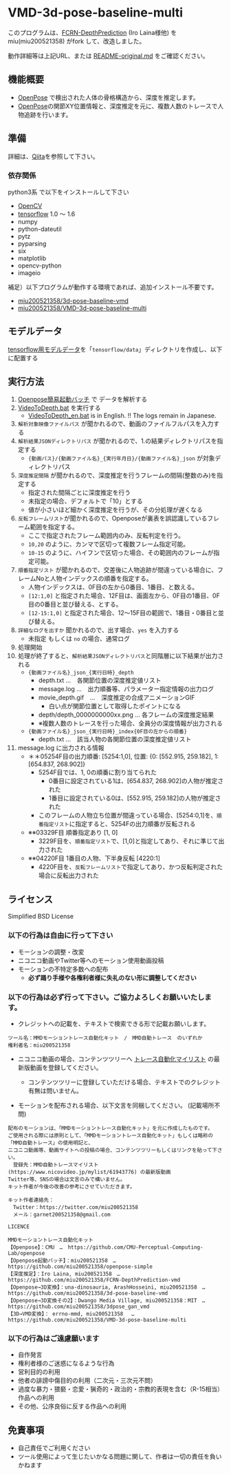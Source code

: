 # VMD-3d-pose-baseline-multi

このプログラムは、[FCRN-DepthPrediction](https://github.com/iro-cp/FCRN-DepthPrediction) \(Iro Laina様他\) を miu(miu200521358) がfork して、改造しました。

動作詳細等は上記URL、または [README-original.md](README-original.md) をご確認ください。

## 機能概要

- [OpenPose](https://github.com/CMU-Perceptual-Computing-Lab/openpose) で検出された人体の骨格構造から、深度を推定します。
- [OpenPose](https://github.com/CMU-Perceptual-Computing-Lab/openpose)の関節XY位置情報と、深度推定を元に、複数人数のトレースで人物追跡を行います。

## 準備

詳細は、[Qiita](https://qiita.com/miu200521358/items/d826e9d70853728abc51)を参照して下さい。

### 依存関係

python3系 で以下をインストールして下さい

- [OpenCV](http://opencv.org/)
- [tensorflow](https://www.tensorflow.org/) 1.0 ～ 1.6
- numpy
- python-dateutil
- pytz
- pyparsing
- six
- matplotlib
- opencv-python
- imageio

補足）以下プログラムが動作する環境であれば、追加インストール不要です。
 - [miu200521358/3d-pose-baseline-vmd](https://github.com/miu200521358/3d-pose-baseline-vmd)
 - [miu200521358/VMD-3d-pose-baseline-multi](https://github.com/miu200521358/VMD-3d-pose-baseline-multi)

## モデルデータ

[tensorflow用モデルデータ](http://campar.in.tum.de/files/rupprecht/depthpred/NYU_FCRN-checkpoint.zip)を「`tensorflow/data`」ディレクトリを作成し、以下に配置する

## 実行方法

1. [Openpose簡易起動バッチ](https://github.com/miu200521358/openpose-simple) で データを解析する
1. [VideoToDepth.bat](VideoToDepth.bat) を実行する
	- [VideoToDepth_en.bat](VideoToDepth_en.bat) is in English. !! The logs remain in Japanese.
1. `解析対象映像ファイルパス` が聞かれるので、動画のファイルフルパスを入力する
1. `解析結果JSONディレクトリパス` が聞かれるので、1.の結果ディレクトリパスを指定する 
	- `{動画パス}/{動画ファイル名}_{実行年月日}/{動画ファイル名}_json` が対象ディレクトリパス
1. `深度推定間隔` が聞かれるので、深度推定を行うフレームの間隔(整数のみ)を指定する
    - 指定された間隔ごとに深度推定を行う
    - 未指定の場合、デフォルトで「10」とする
    - 値が小さいほど細かく深度推定を行うが、その分処理が遅くなる
1. `反転フレームリスト`が聞かれるので、Openposeが裏表を誤認識しているフレーム範囲を指定する。
	- ここで指定されたフレーム範囲内のみ、反転判定を行う。
	- `10,20` のように、カンマで区切って複数フレーム指定可能。
	- `10-15` のように、ハイフンで区切った場合、その範囲内のフレームが指定可能。
1. `順番指定リスト` が聞かれるので、交差後に人物追跡が間違っている場合に、フレームNoと人物インデックスの順番を指定する。
	- 人物インデックスは、0F目の左から0番目、1番目、と数える。
	- `[12:1,0]` と指定された場合、12F目は、画面左から、0F目の1番目、0F目の0番目と並び替える、とする。
	- `[12-15:1,0]` と指定された場合、12～15F目の範囲で、1番目・0番目と並び替える。
1. `詳細なログを出すか` 聞かれるので、出す場合、`yes` を入力する
    - 未指定 もしくは `no` の場合、通常ログ
1. 処理開始
1. 処理が終了すると、`解析結果JSONディレクトリパス`と同階層に以下結果が出力される
	- `{動画ファイル名}_json_{実行日時}_depth`
	    - depth.txt …　各関節位置の深度推定値リスト
	    - message.log …　出力順番等、パラメーター指定情報の出力ログ
	    - movie_depth.gif　…　深度推定の合成アニメーションGIF
	        - 白い点が関節位置として取得したポイントになる
	    - depth/depth_0000000000xx.png … 各フレームの深度推定結果
	    - ※複数人数のトレースを行った場合、全員分の深度情報が出力される
	- `{動画ファイル名}_json_{実行日時}_index{0F目の左からの順番}`
	    - depth.txt …　該当人物の各関節位置の深度推定値リスト
1. message.log に出力される情報
	- ＊＊05254F目の出力順番: [5254:1,0], 位置: {0: [552.915, 259.182], 1: [654.837, 268.902]}
		- 5254F目では、1, 0の順番に割り当てられた
			- 0番目に設定されている1は、[654.837, 268.902]の人物が推定された
			- 1番目に設定されている0は、[552.915, 259.182]の人物が推定された
		- このフレームの人物立ち位置が間違っている場合、[5254:0,1]を、`順番指定リスト`に指定すると、5254Fの出力順番が反転される
	- ※※03329F目 順番指定あり [1, 0]
		- 3229F目を、`順番指定リスト`で、[1,0]と指定してあり、それに準じて出力された
	- ※※04220F目 1番目の人物、下半身反転 [4220:1]
		- 4220F目を、`反転フレームリスト`で指定してあり、かつ反転判定された場合に反転出力された


## ライセンス
Simplified BSD License

### 以下の行為は自由に行って下さい

- モーションの調整・改変
- ニコニコ動画やTwitter等へのモーション使用動画投稿
- モーションの不特定多数への配布
    - **必ず踊り手様や各権利者様に失礼のない形に調整してください**

### 以下の行為は必ず行って下さい。ご協力よろしくお願いいたします。

- クレジットへの記載を、テキストで検索できる形で記載お願いします。

```
ツール名：MMDモーショントレース自動化キット　/　MMD自動トレース　のいずれか
権利者名：miu200521358
```
- ニコニコ動画の場合、コンテンツツリーへ [トレース自動化マイリスト](https://www.nicovideo.jp/mylist/61943776) の最新版動画を登録してください。
    - コンテンツツリーに登録していただける場合、テキストでのクレジット有無は問いません。

- モーションを配布される場合、以下文言を同梱してください。 (記載場所不問)

```
配布のモーションは、「MMDモーショントレース自動化キット」を元に作成したものです。
ご使用される際には原則として、「MMDモーショントレース自動化キット」もしくは略称の「MMD自動トレース」の使用明記と、
ニコニコ動画等、動画サイトへの投稿の場合、コンテンツツリーもしくはリンクを貼って下さい。
　登録先：MMD自動トレースマイリスト(https://www.nicovideo.jp/mylist/61943776) の最新版動画
Twitter等、SNSの場合は文言のみで構いません。
キット作者が今後の改善の参考にさせていただきます。

キット作者連絡先：
　Twitter：https://twitter.com/miu200521358
　メール：garnet200521358@gmail.com

LICENCE

MMDモーショントレース自動化キット
【Openpose】：CMU　…　https://github.com/CMU-Perceptual-Computing-Lab/openpose
【Openpose起動バッチ】：miu200521358　…　https://github.com/miu200521358/openpose-simple
【深度推定】：Iro Laina, miu200521358　…　https://github.com/miu200521358/FCRN-DepthPrediction-vmd
【Openpose→3D変換】：una-dinosauria, ArashHosseini, miu200521358　…　https://github.com/miu200521358/3d-pose-baseline-vmd
【Openpose→3D変換その2】：Dwango Media Village, miu200521358：MIT　…　https://github.com/miu200521358/3dpose_gan_vmd
【3D→VMD変換】： errno-mmd, miu200521358 　…　https://github.com/miu200521358/VMD-3d-pose-baseline-multi
```

### 以下の行為はご遠慮願います

- 自作発言
- 権利者様のご迷惑になるような行為
- 営利目的の利用
- 他者の誹謗中傷目的の利用（二次元・三次元不問）
- 過度な暴力・猥褻・恋愛・猟奇的・政治的・宗教的表現を含む（R-15相当）作品への利用
- その他、公序良俗に反する作品への利用

## 免責事項

- 自己責任でご利用ください
- ツール使用によって生じたいかなる問題に関して、作者は一切の責任を負いかねます
